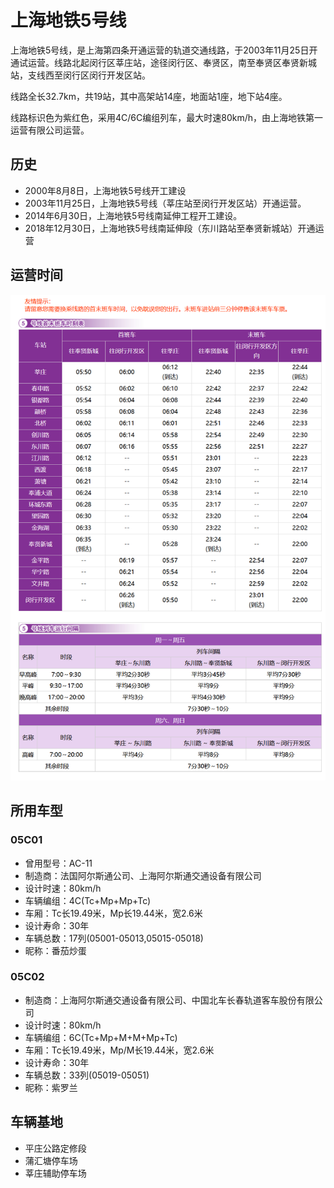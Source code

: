 # 上海地铁5号线

上海地铁5号线，是上海第四条开通运营的轨道交通线路，于2003年11月25日开通试运营。线路北起闵行区莘庄站，途径闵行区、奉贤区，南至奉贤区奉贤新城站，支线西至闵行区闵行开发区站。

线路全长32.7km，共19站，其中高架站14座，地面站1座，地下站4座。

线路标识色为紫红色，采用4C/6C编组列车，最大时速80km/h，由上海地铁第一运营有限公司运营。

## 历史
* 2000年8月8日，上海地铁5号线开工建设
* 2003年11月25日，上海地铁5号线（莘庄站至闵行开发区站）开通运营。
* 2014年6月30日，上海地铁5号线南延伸工程开工建设。
* 2018年12月30日，上海地铁5号线南延伸段（东川路站至奉贤新城站）开通运营

## 运营时间
![](./time/5.png)

## 所用车型
### 05C01
* 曾用型号：AC-11
* 制造商：法国阿尔斯通公司、上海阿尔斯通交通设备有限公司
* 设计时速：80km/h
* 车辆编组：4C(Tc+Mp+Mp+Tc)
* 车厢：Tc长19.49米，Mp长19.44米，宽2.6米
* 设计寿命：30年
* 车辆总数：17列(05001-05013,05015-05018)
* 昵称：番茄炒蛋
### 05C02
* 制造商：上海阿尔斯通交通设备有限公司、中国北车长春轨道客车股份有限公司
* 设计时速：80km/h
* 车辆编组：6C(Tc+Mp+M+M+Mp+Tc)
* 车厢：Tc长19.49米，Mp/M长19.44米，宽2.6米
* 设计寿命：30年
* 车辆总数：33列(05019-05051)
* 昵称：紫罗兰

## 车辆基地
* 平庄公路定修段
* 蒲汇塘停车场
* 莘庄辅助停车场